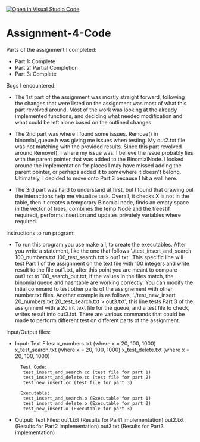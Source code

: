 [![Open in Visual Studio Code](https://classroom.github.com/assets/open-in-vscode-718a45dd9cf7e7f842a935f5ebbe5719a5e09af4491e668f4dbf3b35d5cca122.svg)](https://classroom.github.com/online_ide?assignment_repo_id=10961430&assignment_repo_type=AssignmentRepo)
# Assignment-4-Code

Parts of the assignment I completed: 
- Part 1: Complete 
- Part 2: Partial Completion
- Part 3: Complete

Bugs I encountered: 
- The 1st part of the assignment was mostly straight forward, following the changes that were listed on the assignment was most of what this part revolved around. Most of the work was looking at the already implemented functions, and deciding what needed modification and what could be left alone based on the outlined changes. 

- The 2nd part was where I found some issues. Remove() in binomial_queue.h was giving me issues when testing. My out2.txt file was not matching with the provided results. Since this part revolved around Remove(), I where my issue was. I believe the issue probably lies with the parent pointer that was added to the BinomialNode. I looked around the implementation for places I may have missed adding the parent pointer, or perhaps added it to somewhere it doesn't belong. Ultimately, I decided to move onto Part 3 because I hit a wall here. 

- The 3rd part was hard to understand at first, but I found that drawing out the interactions help me visualize task. Overall, it checks X is not in the table, then it creates a temporary Binomial node, finds an empty space in the vector of trees, combines the temp Node and the trees(if required), performs insertion and updates privately variables where required. 

Instructions to run program:
- To run this program you use make all, to create the executables. After you write a statement, like the one that follows './test_insert_and_search 100_numbers.txt 100_test_search.txt > out1.txt'. This specific line will test Part 1 of the assignment on the text file with 100 integers and write result to the file out1.txt, after this point you are meant to compare out1.txt to 100_search_out.txt, if the values in the files match, the binomial queue and hashtable are working correctly. You can modify the intial command to test other parts of the assignement with other number.txt files. Another example is as follows, 
'./test_new_insert 20_numbers.txt 20_test_search.txt > out3.txt', this line tests Part 3 of the assignment with a 20 int text file for the queue, and a test file to check, writes result into out3.txt. There are various commands that could be made to perform different test on different parts of the assignment.

Input/Output files:
- Input: 
        Text Files: 
         x_numbers.txt (where x = 20, 100, 1000)
         x_test_search.txt (where x = 20, 100, 1000)
         x_test_delete.txt (where x = 20, 100, 1000)

        Test Code:
         test_insert_and_search.cc (test file for part 1)
         test_insert_and_delete.cc (test file for part 2)
         test_new_insert.cc (test file for part 3)
        
        Executable: 
         test_insert_and_search.o (Executable for part 1)
         test_insert_and_delete.o (Executable for part 2)
         test_new_insert.o (Executable for part 3)


- Output: 
        Text Files: 
         out1.txt (Results for Part1 implementation)
         out2.txt (Results for Part2 implementation)
         out3.txt (Results for Part3 implementation)
